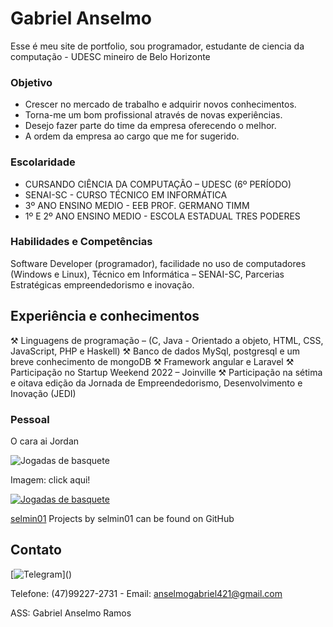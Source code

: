 # Gabriel Anselmo 

Esse é meu site de portfolio, sou programador, estudante de ciencia da computação - UDESC
mineiro de Belo Horizonte 

### Objetivo

- Crescer no mercado de trabalho e adquirir novos conhecimentos.
- Torna-me um bom profissional através de novas experiências.
- Desejo fazer parte do time da empresa oferecendo o melhor.
- A ordem da empresa ao cargo que me for sugerido.

### Escolaridade

- CURSANDO CIÊNCIA DA COMPUTAÇÃO – UDESC (6º PERÍODO)
- SENAI-SC - CURSO TÉCNICO EM INFORMÁTICA
- 3º ANO ENSINO MEDIO - EEB PROF. GERMANO TIMM
- 1º E 2º ANO ENSINO MEDIO - ESCOLA ESTADUAL TRES PODERES

### Habilidades e Competências

Software Developer (programador), facilidade no uso de computadores (Windows e Linux), Técnico em Informática – SENAI-SC, Parcerias Estratégicas empreendedorismo e inovação.

## Experiência e conhecimentos

⚒️ Linguagens de programação – (C, Java - Orientado a objeto, HTML, CSS, JavaScript, PHP e Haskell)
⚒️ Banco de dados MySql, postgresql e um breve conhecimento de mongoDB
⚒️ Framework angular e Laravel
⚒️ Participação no Startup Weekend 2022 – Joinville
⚒️ Participação na sétima e oitava edição da Jornada de Empreendedorismo, Desenvolvimento e Inovação (JEDI)

### Pessoal



O cara ai Jordan

![Jogadas de basquete](https://media1.giphy.com/media/3oEjHHMtBYjU3MP5yE/200.webp?cid=ecf05e473gwk4abi0rtpgvhedfkq5k5blw9vlr43mpa92vhu&rid=200.webp&ct=g)

Imagem: click aqui!

[![Jogadas de basquete](https://media1.giphy.com/media/3oEjHHMtBYjU3MP5yE/200.webp?cid=ecf05e473gwk4abi0rtpgvhedfkq5k5blw9vlr43mpa92vhu&rid=200.webp&ct=g)](https://giphy.com/search/jordan)

[selmin01](https://github.com/selmin01)
Projects by selmin01 can be found on GitHub



## Contato

[![Telegram]([https://img.shields.io/badge/Gmail-D14836?style=for-the-badge&logo=gmail&logoColor=white](https://img.shields.io/badge/Telegram-2CA5E0?style=for-the-badge&logo=telegram&logoColor=white))]()


Telefone: (47)99227-2731 - Email: anselmogabriel421@gmail.com

ASS: Gabriel Anselmo Ramos
